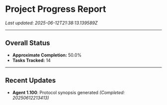 # Project Progress Report

*Last updated: 2025-06-12T21:38:13.139589Z*

---

## Overall Status

-   **Approximate Completion:** 50.0%
-   **Tasks Tracked:** 14

---

## Recent Updates

- **Agent 1.100**: Protocol synopsis generated *(Completed: 20250612213413)*